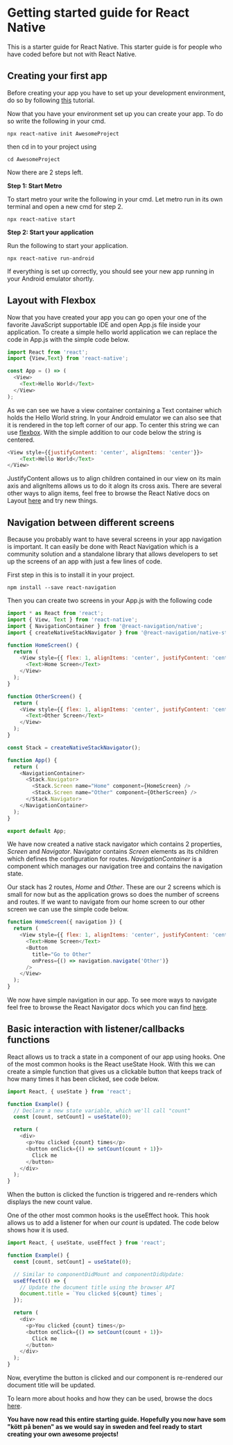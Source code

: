 # Getting started guide for React Native
This is a starter guide for React Native. This starter guide is for people who have coded before but not with React Native. 
## Creating your first app
Before creating your app you have to set up your development environment, do so by following [this](https://reactnative.dev/docs/environment-setup) tutorial. 

Now that you have your environment set up you can create your app. To do so write the following in your cmd. 

```
npx react-native init AwesomeProject
```
then cd in to your project using
```
cd AwesomeProject
```
Now there are 2 steps left.

**Step 1: Start Metro**

To start metro your write the following in your cmd. Let metro run in its own terminal and open a new cmd for step 2.

```
npx react-native start
```

**Step 2: Start your application**

Run the following to start your application.

```
npx react-native run-android
```

If everything is set up correctly, you should see your new app running in your Android emulator shortly.

## Layout with Flexbox

Now that you have created your app you can go open your one of the favorite JavaScript supportable IDE and open App.js file inside your application. To create a simple hello world application we can replace the code in App.js with the simple code below.

```javascript
import React from 'react';
import {View,Text} from 'react-native';

const App = () => (
  <View>
    <Text>Hello World</Text>
  </View>
);
```
As we can see we have a view container containing a Text container which holds the Hello World string. In your Android emulator we can also see that it is rendered in the top left corner of our app. To center this string we can use [flexbox](https://reactnative.dev/docs/flexbox). With the simple addition to our code below the string is centered.

```javascript
<View style={{justifyContent: 'center', alignItems: 'center'}}>
    <Text>Hello World</Text>
</View>
```
JustifyContent allows us to align children contained in our view on its main axis and alignItems allows us to do it alogn its cross axis. There are several other ways to align items, feel free to browse the React Native docs on Layout [here](https://reactnative.dev/docs/flexbox) and try new things.

## Navigation between different screens

Because you probably want to have several screens in your app navigation is important. It can easily be done with React Navigation which is a community solution and a standalone library that allows developers to set up the screens of an app with just a few lines of code.

First step in this is to install it in your project. 

```
npm install --save react-navigation
```

Then you can create two screens in your App.js with the following code

```javascript
import * as React from 'react';
import { View, Text } from 'react-native';
import { NavigationContainer } from '@react-navigation/native';
import { createNativeStackNavigator } from '@react-navigation/native-stack';

function HomeScreen() {
  return (
    <View style={{ flex: 1, alignItems: 'center', justifyContent: 'center' }}>
      <Text>Home Screen</Text>
    </View>
  );
}

function OtherScreen() {
  return (
    <View style={{ flex: 1, alignItems: 'center', justifyContent: 'center' }}>
      <Text>Other Screen</Text>
    </View>
  );
}

const Stack = createNativeStackNavigator();

function App() {
  return (
    <NavigationContainer>
      <Stack.Navigator>
        <Stack.Screen name="Home" component={HomeScreen} />
        <Stack.Screen name="Other" component={OtherScreen} />
      </Stack.Navigator>
    </NavigationContainer>
  );
}

export default App;
```
We have now created a native stack navigator which contains 2 properties, *Screen* and *Navigator*. Navigator contains *Screen* elements as its children which defines the configuration for routes. *NavigationContainer* is a component which manages our navigation tree and contains the navigation state.

Our stack has 2 routes, *Home* and *Other*. These are our 2 screens which is small for now but as the application grows so does the number of screens and routes. If we want to navigate from our home screen to our other screen we can use the simple code below.

```javascript
function HomeScreen({ navigation }) {
  return (
    <View style={{ flex: 1, alignItems: 'center', justifyContent: 'center' }}>
      <Text>Home Screen</Text>
      <Button
        title="Go to Other"
        onPress={() => navigation.navigate('Other')}
      />
    </View>
  );
}
```
We now have simple navigation in our app. To see more ways to navigate feel free to browse the React Navigator docs which you can find [here](https://reactnavigation.org/).

## Basic interaction with listener/callbacks functions 

React allows us to track a state in a component of our app using hooks. One of the most common hooks is the React useState Hook. With this we can create a simple function that gives us a clickable button that keeps track of how many times it has been clicked, see code below.

```javascript
import React, { useState } from 'react';

function Example() {
  // Declare a new state variable, which we'll call "count"
  const [count, setCount] = useState(0);

  return (
    <div>
      <p>You clicked {count} times</p>
      <button onClick={() => setCount(count + 1)}>
        Click me
      </button>
    </div>
  );
}
```
When the button is clicked the function is triggered and re-renders which displays the new count value. 

One of the other most common hooks is the useEffect hook. This hook allows us to add a listener for when our *count* is updated. The code below shows how it is used.

```javascript
import React, { useState, useEffect } from 'react';

function Example() {
  const [count, setCount] = useState(0);

  // Similar to componentDidMount and componentDidUpdate:
  useEffect(() => {
    // Update the document title using the browser API
    document.title = `You clicked ${count} times`;
  });

  return (
    <div>
      <p>You clicked {count} times</p>
      <button onClick={() => setCount(count + 1)}>
        Click me
      </button>
    </div>
  );
}
```

Now, everytime the button is clicked and our component is re-rendered our document title will be updated. 

To learn more about hooks and how they can be used, browse the docs [here](https://reactjs.org/docs/hooks-intro.html).


**You have now read this entire starting guide. Hopefully you now have som "kött på benen" as we would say in sweden and feel ready to start creating your own awesome projects!**
